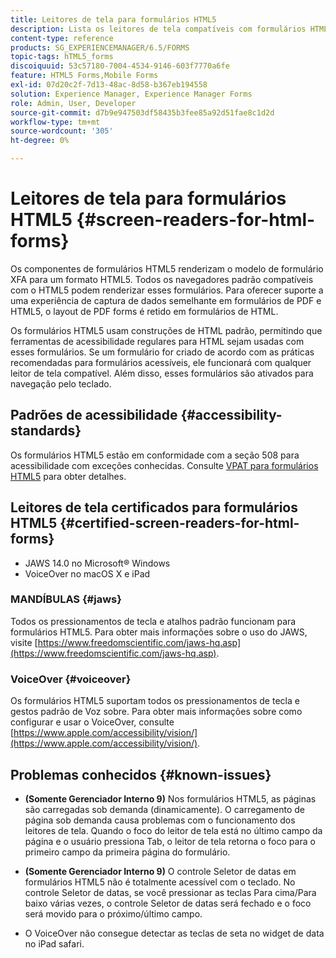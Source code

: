 ```yaml
---
title: Leitores de tela para formulários HTML5
description: Lista os leitores de tela compatíveis com formulários HTML5.
content-type: reference
products: SG_EXPERIENCEMANAGER/6.5/FORMS
topic-tags: hTML5_forms
discoiquuid: 53c57180-7004-4534-9146-603f7770a6fe
feature: HTML5 Forms,Mobile Forms
exl-id: 07d20c2f-7d13-48ac-8d58-b367eb194558
solution: Experience Manager, Experience Manager Forms
role: Admin, User, Developer
source-git-commit: d7b9e947503df58435b3fee85a92d51fae8c1d2d
workflow-type: tm+mt
source-wordcount: '305'
ht-degree: 0%

---
```


# Leitores de tela para formulários HTML5 {#screen-readers-for-html-forms}

Os componentes de formulários HTML5 renderizam o modelo de formulário XFA para um formato HTML5. Todos os navegadores padrão compatíveis com o HTML5 podem renderizar esses formulários. Para oferecer suporte a uma experiência de captura de dados semelhante em formulários de PDF e HTML5, o layout de PDF forms é retido em formulários de HTML.

Os formulários HTML5 usam construções de HTML padrão, permitindo que ferramentas de acessibilidade regulares para HTML sejam usadas com esses formulários. Se um formulário for criado de acordo com as práticas recomendadas para formulários acessíveis, ele funcionará com qualquer leitor de tela compatível. Além disso, esses formulários são ativados para navegação pelo teclado.

## Padrões de acessibilidade {#accessibility-standards}

Os formulários HTML5 estão em conformidade com a seção 508 para acessibilidade com exceções conhecidas. Consulte [VPAT para formulários HTML5](https://www.adobe.com/content/dam/cc1/en/accessibility/compliance/pdfs/adobe-livecycle-es4-section-508-vpat-portfolio.pdf) para obter detalhes.

## Leitores de tela certificados para formulários HTML5 {#certified-screen-readers-for-html-forms}

* JAWS 14.0 no Microsoft® Windows
* VoiceOver no macOS X e iPad

### MANDÍBULAS {#jaws}

Todos os pressionamentos de tecla e atalhos padrão funcionam para formulários HTML5. Para obter mais informações sobre o uso do JAWS, visite [https://www.freedomscientific.com/jaws-hq.asp](https://www.freedomscientific.com/jaws-hq.asp).

### VoiceOver {#voiceover}

Os formulários HTML5 suportam todos os pressionamentos de tecla e gestos padrão de Voz sobre. Para obter mais informações sobre como configurar e usar o VoiceOver, consulte [https://www.apple.com/accessibility/vision/](https://www.apple.com/accessibility/vision/).

## Problemas conhecidos {#known-issues}

* **(Somente Gerenciador Interno 9)** Nos formulários HTML5, as páginas são carregadas sob demanda (dinamicamente). O carregamento de página sob demanda causa problemas com o funcionamento dos leitores de tela. Quando o foco do leitor de tela está no último campo da página e o usuário pressiona Tab, o leitor de tela retorna o foco para o primeiro campo da primeira página do formulário.
* **(Somente Gerenciador Interno 9)** O controle Seletor de datas em formulários HTML5 não é totalmente acessível com o teclado. No controle Seletor de datas, se você pressionar as teclas Para cima/Para baixo várias vezes, o controle Seletor de datas será fechado e o foco será movido para o próximo/último campo.

* O VoiceOver não consegue detectar as teclas de seta no widget de data no iPad safari.

